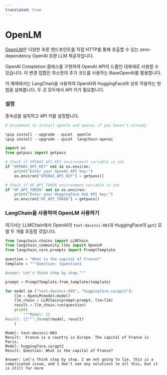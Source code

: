 ```yaml
---
translated: true
---
```


# OpenLM

[OpenLM](https://github.com/r2d4/openlm)은 다양한 추론 엔드포인트를 직접 HTTP를 통해 호출할 수 있는 zero-dependency OpenAI 호환 LLM 제공자입니다.

OpenAI Completion 클래스를 구현하여 OpenAI API의 드롭인 대체재로 사용할 수 있습니다. 이 변경 집합은 최소한의 추가 코드를 사용하는 BaseOpenAI를 활용합니다.

이 예제에서는 LangChain을 사용하여 OpenAI와 HuggingFace와 상호 작용하는 방법을 살펴봅니다. 두 곳 모두에서 API 키가 필요합니다.

### 설정

종속성을 설치하고 API 키를 설정합니다.

```python
# Uncomment to install openlm and openai if you haven't already

%pip install --upgrade --quiet  openlm
%pip install --upgrade --quiet  langchain-openai
```

```python
import os
from getpass import getpass

# Check if OPENAI_API_KEY environment variable is set
if "OPENAI_API_KEY" not in os.environ:
    print("Enter your OpenAI API key:")
    os.environ["OPENAI_API_KEY"] = getpass()

# Check if HF_API_TOKEN environment variable is set
if "HF_API_TOKEN" not in os.environ:
    print("Enter your HuggingFace Hub API key:")
    os.environ["HF_API_TOKEN"] = getpass()
```

### LangChain을 사용하여 OpenLM 사용하기

여기서는 LLMChain에서 OpenAI의 `text-davinci-003`과 HuggingFace의 `gpt2` 모델 두 개를 호출할 것입니다.

```python
from langchain.chains import LLMChain
from langchain_community.llms import OpenLM
from langchain_core.prompts import PromptTemplate
```

```python
question = "What is the capital of France?"
template = """Question: {question}

Answer: Let's think step by step."""

prompt = PromptTemplate.from_template(template)

for model in ["text-davinci-003", "huggingface.co/gpt2"]:
    llm = OpenLM(model=model)
    llm_chain = LLMChain(prompt=prompt, llm=llm)
    result = llm_chain.run(question)
    print(
        """Model: {}
Result: {}""".format(model, result)
    )
```

```output
Model: text-davinci-003
Result:  France is a country in Europe. The capital of France is Paris.
Model: huggingface.co/gpt2
Result: Question: What is the capital of France?

Answer: Let's think step by step. I am not going to lie, this is a complicated issue, and I don't see any solutions to all this, but it is still far more
```
